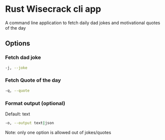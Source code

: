 # Rust Wisecrack cli app

A command line application to fetch daily dad jokes and motivational quotes of the day

## Options

### Fetch dad joke

```sh
-j, --joke
```

### Fetch Quote of the day

```sh
-q, --quote
```

### Format output (optional)

Default: text

```sh
-o, --output text|json
```

Note: only one option is allowed out of jokes/quotes

